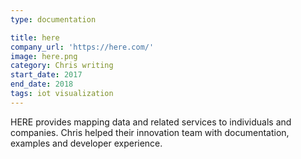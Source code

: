 ```yaml
---
type: documentation

title: here
company_url: 'https://here.com/'
image: here.png
category: Chris writing
start_date: 2017
end_date: 2018
tags: iot visualization
---
```


HERE provides mapping data and related services to individuals and companies. Chris helped their innovation team with documentation, examples and developer experience.
